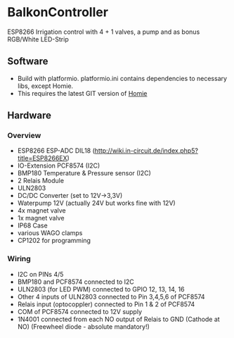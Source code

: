 # BalkonController
ESP8266 Irrigation control with 4 + 1 valves, a pump and as bonus RGB/White LED-Strip

## Software
- Build with platformio. platformio.ini contains dependencies to necessary libs, except Homie.
- This requires the latest GIT version of [Homie](https://github.com/marvinroger/homie-esp8266 (2.0 development))

## Hardware
### Overview
- ESP8266 ESP-ADC DIL18 (http://wiki.in-circuit.de/index.php5?title=ESP8266EX)
- IO-Extension PCF8574 (I2C)
- BMP180 Temperature & Pressure sensor (I2C)
- 2 Relais Module
- ULN2803
- DC/DC Converter (set to 12V->3,3V)
- Waterpump 12V (actually 24V but works fine with 12V)
- 4x magnet valve
- 1x magnet valve
- IP68 Case
- various WAGO clamps
- CP1202 for programming

### Wiring
- I2C on PINs 4/5
- BMP180 and PCF8574 connected to I2C
- ULN2803 (for LED PWM) connected to GPIO 12, 13, 14, 16
- Other 4 inputs of ULN2803 connected to Pin 3,4,5,6 of PCF8574
- Relais input (optocoppler) connected to Pin 1 & 2 of PCF8574
- COM of PCF8574 connected to 12V supply
- 1N4001 connected from each NO output of Relais to GND (Cathode at NO) (Freewheel diode - absolute mandatory!)
